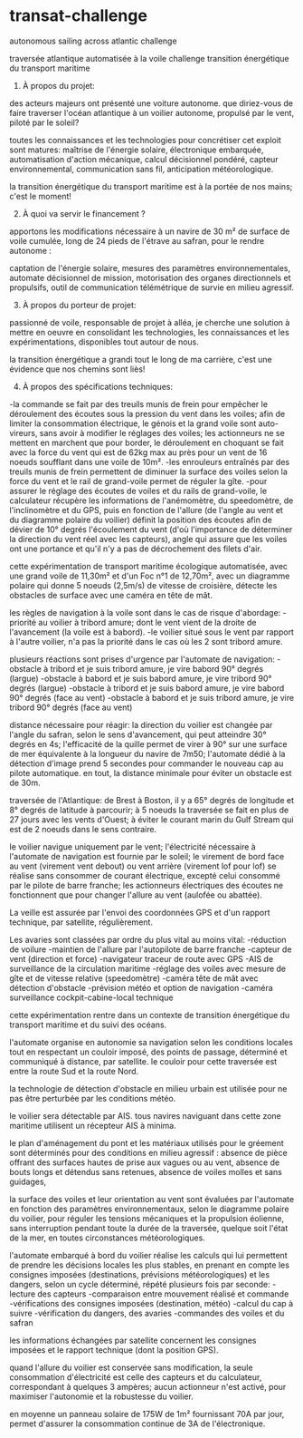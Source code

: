 # transat-challenge
autonomous sailing across atlantic challenge

traversée atlantique automatisée à la voile
challenge transition énergétique du transport maritime


1) À propos du projet:

des acteurs majeurs ont présenté une voiture autonome. que diriez-vous de faire traverser l'océan atlantique à un voilier autonome, propulsé par le vent, piloté par le soleil?

toutes les connaissances et les technologies pour concrétiser cet exploit sont matures: maîtrise de l'énergie solaire, électronique embarquée, automatisation d'action mécanique, calcul décisionnel pondéré, capteur environnemental, communication sans fil, anticipation météorologique.

la transition énergétique du transport maritime est à la portée de nos mains; c'est le moment!


2) À quoi va servir le financement ?

apportons les modifications nécessaire à un navire de 30 m² de surface de voile cumulée, long de 24 pieds de l'étrave au safran, pour le rendre autonome :

captation de l'énergie solaire, mesures des paramètres environnementales, automate décisionnel de mission, motorisation des organes directionnels et propulsifs, outil de communication télémétrique de survie en milieu agressif.



3) À propos du porteur de projet:

passionné de voile, responsable de projet à alléa, je cherche une solution à mettre en oeuvre en consolidant les technologies, les connaissances et les expérimentations, disponibles tout autour de nous.

la transition énergétique a grandi tout le long de ma carrière, c'est une évidence que nos chemins sont liès!

4) À propos des spécifications techniques:

-la commande se fait par des treuils munis de frein pour empêcher le déroulement des écoutes sous la pression du vent dans les voiles; afin de limiter la consommation électrique, le génois et la grand voile sont auto-vireurs, sans avoir à modifier le réglages des voiles; les actionneurs ne se mettent en marchent que pour border, le déroulement en choquant se fait avec la force du vent qui est de 62kg max au près pour un vent de 16 noeuds soufflant dans une voile de 10m².
-les enrouleurs entraînés par des treuils munis de frein permettent de diminuer la surface des voiles selon la force du vent et le rail de grand-voile permet de réguler la gîte.
-pour assurer le réglage des écoutes de voiles et du rails de grand-voile, le calculateur récupère les informations de l'anémomètre, du speedomètre, de l'inclinomètre et du GPS, puis en fonction de l'allure (de l'angle au vent et du diagramme polaire du voilier) définit la position des écoutes afin de dévier de 10° degrés l'écoulement du vent (d'où l'importance de déterminer la direction du vent réel avec les capteurs), angle qui assure que les voiles ont une portance et qu'il n'y a pas de décrochement des filets d'air.

cette expérimentation de transport maritime écologique automatisée, avec une grand voile de 11,30m² et d'un Foc n°1 de 12,70m², avec un diagramme polaire qui donne 5 noeuds (2,5m/s) de vitesse de croisière, détecte les obstacles de surface avec une caméra en tête de mât.

les règles de navigation à la voile sont dans le cas de risque d'abordage:
-priorité au voilier à tribord amure; dont le vent vient de la droite de l'avancement (la voile est à babord).
-le voilier situé sous le vent par rapport à l'autre voilier, n'a pas la priorité dans le cas où les 2 sont tribord amure.

plusieurs réactions sont prises d'urgence par l'automate de navigation:
-obstacle à tribord et je suis tribord amure, je vire babord 90° degrés (largue)
-obstacle à babord et je suis babord amure, je vire tribord 90° degrés (largue)
-obstacle à tribord et je suis babord amure, je vire babord 90° degrés (face au vent)
-obstacle à babord et je suis tribord amure, je vire tribord 90° degrés (face au vent)

distance nécessaire pour réagir:
la direction du voilier est changée par l'angle du safran, selon le sens d'avancement, qui peut atteindre 30° degrés en 4s;
l'efficacité de la quille permet de virer à 90° sur une surface de mer équivalente à la longueur du navire de 7m50;
l'automate dédié à la détection d'image prend 5 secondes pour commander le nouveau cap au pilote automatique.
en tout, la distance minimale pour éviter un obstacle est de 30m.

traversée de l'Atlantique:
de Brest à Boston, il y a 65° degrés de longitude et 8° degrés de latitude à parcourir; 
à 5 noeuds la traversée se fait en plus de 27 jours avec les vents d'Ouest; 
à éviter le courant marin du Gulf Stream qui est de 2 noeuds dans le sens contraire.

le voilier navigue uniquement par le vent; l'électricité nécessaire à l'automate de navigation est fournie par le soleil; 
le virement de bord face au vent (virement vent debout) ou vent arrière (virement lof pour lof) se réalise sans consommer de courant électrique, excepté celui consommé par le pilote de barre franche; les actionneurs électriques des écoutes ne fonctionnent que pour changer l'allure au vent (aulofée ou abattée).

La veille est assurée par l'envoi des coordonnées GPS et d'un rapport technique, par satellite, régulièrement.

Les avaries sont classées par ordre du plus vital au moins vital:
-réduction de voilure
-maintien de l'allure par l'autopilote de barre franche
-capteur de vent (direction et force)
-navigateur traceur de route avec GPS
-AIS de surveillance de la circulation maritime
-réglage des voiles avec mesure de gîte et de vitesse relative (speedomètre)
-caméra tête de mât avec détection d'obstacle
-prévision météo et option de navigation
-caméra surveillance cockpit-cabine-local technique

cette expérimentation rentre dans un contexte de transition énergétique du transport maritime et du suivi des océans.

l'automate organise en autonomie sa navigation selon les conditions locales tout en respectant un couloir imposé, 
des points de passage, déterminé et communiqué à distance, par satellite.
le couloir pour cette traversée est entre la route Sud et la route Nord.

la technologie de détection d'obstacle en milieu urbain est utilisée pour ne pas être perturbée par les conditions météo.

le voilier sera détectable par AIS. tous navires naviguant dans cette zone maritime utilisent un récepteur AIS à minima.

le plan d'aménagement du pont et les matériaux utilisés pour le gréement sont déterminés pour des conditions en milieu agressif : 
absence de pièce offrant des surfaces hautes de prise aux vagues ou au vent, 
absence de bouts longs et détendus sans retenues,
absence de voiles molles et sans guidages, 

la surface des voiles et leur orientation au vent sont évaluées par l'automate en fonction des paramètres environnementaux, 
selon le diagramme polaire du voilier, pour réguler les tensions mécaniques et la propulsion éolienne, 
sans interruption pendant toute la durée de la traversée, quelque soit l'état de la mer, en toutes circonstances météorologiques.

l'automate embarqué à bord du voilier réalise les calculs qui lui permettent de prendre les décisions locales les plus stables, en prenant en compte les consignes imposées (destinations, prévisions météorologiques) et les dangers, selon un cycle déterminé, répété plusieurs fois par seconde:
-lecture des capteurs
-comparaison entre mouvement réalisé et commande
-vérifications des consignes imposées (destination, météo)
-calcul du cap à suivre
-vérification du dangers, des avaries
-commandes des voiles et du safran

les informations échangées par satellite concernent les consignes imposées et le rapport technique (dont la position GPS).

quand l'allure du voilier est conservée sans modification, la seule consommation d'électricité est celle des capteurs et du calculateur, correspondant à quelques 3 ampères; aucun actionneur n'est activé, pour maximiser l'autonomie et la robustesse du voilier.

en moyenne un panneau solaire de 175W de 1m² fournissant 70A par jour, permet d'assurer la consommation continue de 3A de l'électronique.

